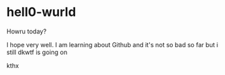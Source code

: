# hell0-wurld
Howru today?

I hope very well. I am learning about Github and it's not so bad so far but i still dkwtf is going on

kthx
